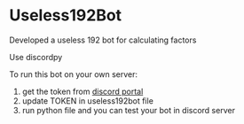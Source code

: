 # Useless192Bot
Developed a useless 192 bot for calculating factors

Use discordpy

To run this bot on your own server:

1. get the token from [discord portal](https://discord.com/developers/applications)
2. update TOKEN in useless192bot file 
3. run python file and you can test your bot in discord server
